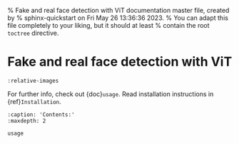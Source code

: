 % Fake and real face detection with ViT documentation master file, created by
% sphinx-quickstart on Fri May 26 13:36:36 2023.
% You can adapt this file completely to your liking, but it should at least
% contain the root `toctree` directive.

# Fake and real face detection with ViT

```{include} ../context_of_the_project.md
:relative-images
```

For further info, check out {doc}`usage`.
Read installation instructions in {ref}`Installation`.

```{toctree}
:caption: 'Contents:'
:maxdepth: 2

usage
```

